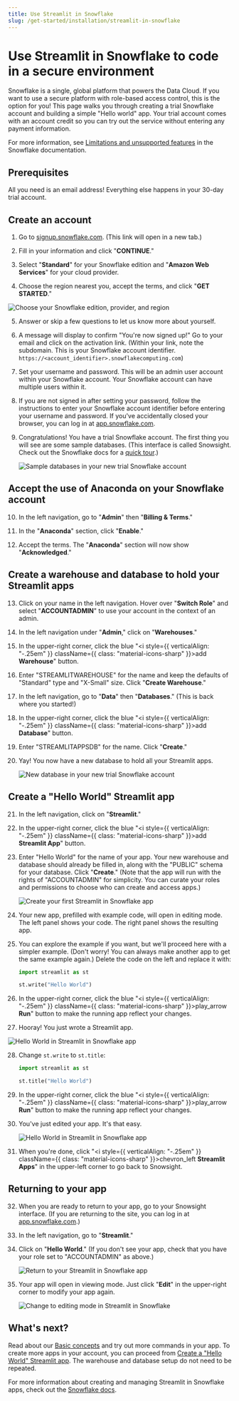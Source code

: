 ```yaml
---
title: Use Streamlit in Snowflake
slug: /get-started/installation/streamlit-in-snowflake
---
```


# Use Streamlit in Snowflake to code in a secure environment

Snowflake is a single, global platform that powers the Data Cloud. If you want to use a secure platform with role-based access control, this is the option for you! This page walks you through creating a trial Snowflake account and building a simple "Hello world" app. Your trial account comes with an account credit so you can try out the service without entering any payment information.

<Note>

For more information, see [Limitations and unsupported features](https://docs.snowflake.com/en/developer-guide/streamlit/limitations) in the Snowflake documentation.

</Note>

## Prerequisites

All you need is an email address! Everything else happens in your 30-day trial account.

## Create an account

1. Go to <a href="https://signup.snowflake.com/?utm_source=streamlit&utm_medium=referral&utm_campaign=na-us-en-&utm_content=-ss-streamlit-docs" target="_blank">signup.snowflake.com</a>. (This link will open in a new tab.)

2. Fill in your information and click "**CONTINUE**."

3. Select "**Standard**" for your Snowflake edition and "**Amazon Web Services**" for your cloud provider.

4. Choose the region nearest you, accept the terms, and click "**GET STARTED**."

<div style={{ maxWidth: '50%', margin: 'auto' }}>
    <Image alt="Choose your Snowflake edition, provider, and region" src="/images/get-started/SiS-region.png" />
</div>

5. Answer or skip a few questions to let us know more about yourself.

6. A message will display to confirm "You're now signed up!" Go to your email and click on the activation link. (Within your link, note the subdomain. This is your Snowflake account identifier. `https://<account_identifier>.snowflakecomputing.com`)

7. Set your username and password. This will be an admin user account within your Snowflake account. Your Snowflake account can have multiple users within it.

8. If you are not signed in after setting your password, follow the instructions to enter your Snowflake account identifier before entering your username and password. If you've accidentally closed your browser, you can log in at [app.snowflake.com](https://app.snowflake.com/).

9. Congratulations! You have a trial Snowflake account. The first thing you will see are some sample databases. (This interface is called Snowsight. Check out the Snowflake docs for a [quick tour](https://docs.snowflake.com/en/user-guide/ui-snowsight-quick-tour).)

   ![Sample databases in your new trial Snowflake account](/images/get-started/SiS-1-landing-page.png)

## Accept the use of Anaconda on your Snowflake account

10. In the left navigation, go to "**Admin**" then "**Billing & Terms**."

11. In the "**Anaconda**" section, click "**Enable**."

12. Accept the terms. The "**Anaconda**" section will now show "**Acknowledged**."

## Create a warehouse and database to hold your Streamlit apps

13. Click on your name in the left navigation. Hover over "**Switch Role**" and select "**ACCOUNTADMIN**" to use your account in the context of an admin.

14. In the left navigation under "**Admin**," click on "**Warehouses**."

15. In the upper-right corner, click the blue "<i style={{ verticalAlign: "-.25em" }} className={{ class: "material-icons-sharp" }}>add</i> **Warehouse**" button.

16. Enter "STREAMLITWAREHOUSE" for the name and keep the defaults of "Standard" type and "X-Small" size. Click "**Create Warehouse**."

17. In the left navigation, go to "**Data**" then "**Databases**." (This is back where you started!)

18. In the upper-right corner, click the blue "<i style={{ verticalAlign: "-.25em" }} className={{ class: "material-icons-sharp" }}>add</i> **Database**" button.

19. Enter "STREAMLITAPPSDB" for the name. Click "**Create**."

20. Yay! You now have a new database to hold all your Streamlit apps.

    ![New database in your new trial Snowflake account](/images/get-started/SiS-2-databases.png)

## Create a "Hello World" Streamlit app

21. In the left navigation, click on "**Streamlit**."

22. In the upper-right corner, click the blue "<i style={{ verticalAlign: "-.25em" }} className={{ class: "material-icons-sharp" }}>add</i> **Streamlit App**" button.

23. Enter "Hello World" for the name of your app. Your new warehouse and database should already be filled in, along with the "PUBLIC" schema for your database. Click "**Create**." (Note that the app will run with the rights of "ACCOUNTADMIN" for simplicity. You can curate your roles and permissions to choose who can create and access apps.)

    ![Create your first Streamlit in Snowflake app](/images/get-started/SiS-3-create-app.png)

24. Your new app, prefilled with example code, will open in editing mode. The left panel shows your code. The right panel shows the resulting app.

25. You can explore the example if you want, but we'll proceed here with a simpler example. (Don't worry! You can always make another app to get the same example again.) Delete the code on the left and replace it with:

    ```python
    import streamlit as st

    st.write("Hello World")
    ```

26. In the upper-right corner, click the blue "<i style={{ verticalAlign: "-.25em" }} className={{ class: "material-icons-sharp" }}>play_arrow</i> **Run**" button to make the running app reflect your changes.

27. Hooray! You just wrote a Streamlit app.

![Hello World in Streamlit in Snowflake app](/images/get-started/SiS-4-hello-world-1.png)

28. Change `st.write` to `st.title`:

    ```python
    import streamlit as st

    st.title("Hello World")
    ```

29. In the upper-right corner, click the blue "<i style={{ verticalAlign: "-.25em" }} className={{ class: "material-icons-sharp" }}>play_arrow</i> **Run**" button to make the running app reflect your changes.

30. You've just edited your app. It's that easy.

    ![Hello World in Streamlit in Snowflake app](/images/get-started/SiS-5-hello-world-2.png)

31. When you're done, click "<i style={{ verticalAlign: "-.25em" }} className={{ class: "material-icons-sharp" }}>chevron_left</i> **Streamlit Apps**" in the upper-left corner to go back to Snowsight.

## Returning to your app

32. When you are ready to return to your app, go to your Snowsight interface. (If you are returning to the site, you can log in at [app.snowflake.com](https://app.snowflake.com/).)

33. In the left navigation, go to "**Streamlit**."

34. Click on "**Hello World**." (If you don't see your app, check that you have your role set to "ACCOUNTADMIN" as above.)

    ![Return to your Streamlit in Snowflake app](/images/get-started/SiS-6-hello-world-return.png)

35. Your app will open in viewing mode. Just click "**Edit**" in the upper-right corner to modify your app again.

    ![Change to editing mode in Streamlit in Snowflake](/images/get-started/SiS-7-hello-world-edit.png)

## What's next?

Read about our [Basic concepts](/get-started/fundamentals/main-concepts) and try out more commands in your app. To create more apps in your account, you can proceed from [Create a "Hello World" Streamlit app](#create-a-hello-world-streamlit-app). The warehouse and database setup do not need to be repeated.

For more information about creating and managing Streamlit in Snowflake apps, check out the [Snowflake docs](https://docs.snowflake.com/en/developer-guide/streamlit/about-streamlit).
